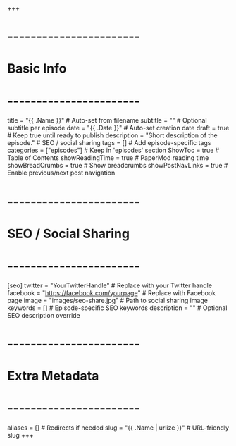 +++
# -----------------------
# Basic Info
# -----------------------
title = "{{ .Name }}"            # Auto-set from filename
subtitle = ""                    # Optional subtitle per episode
date = "{{ .Date }}"             # Auto-set creation date
draft = true                     # Keep true until ready to publish
description = "Short description of the episode."  # SEO / social sharing
tags = []                        # Add episode-specific tags
categories = ["episodes"]        # Keep in 'episodes' section
ShowToc = true                   # Table of Contents
showReadingTime = true           # PaperMod reading time
showBreadCrumbs = true           # Show breadcrumbs
showPostNavLinks = true          # Enable previous/next post navigation

# -----------------------
# SEO / Social Sharing
# -----------------------
[seo]
twitter = "YourTwitterHandle"       # Replace with your Twitter handle
facebook = "https://facebook.com/yourpage"  # Replace with Facebook page
image = "images/seo-share.jpg"     # Path to social sharing image
keywords = []                       # Episode-specific SEO keywords
description = ""                    # Optional SEO description override

# -----------------------
# Extra Metadata
# -----------------------
aliases = []                        # Redirects if needed
slug = "{{ .Name | urlize }}"       # URL-friendly slug
+++
